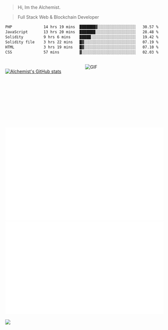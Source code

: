 > Hi, Im the Alchemist.

> Full Stack Web & Blockchain Developer


<!--START_SECTION:waka-->

```text
PHP              14 hrs 19 mins  ███████▓░░░░░░░░░░░░░░░░░   30.57 %
JavaScript       13 hrs 20 mins  ███████░░░░░░░░░░░░░░░░░░   28.48 %
Solidity         9 hrs 6 mins    █████░░░░░░░░░░░░░░░░░░░░   19.42 %
Solidity file    3 hrs 22 mins   █▓░░░░░░░░░░░░░░░░░░░░░░░   07.19 %
HTML             3 hrs 19 mins   █▓░░░░░░░░░░░░░░░░░░░░░░░   07.10 %
CSS              57 mins         ▓░░░░░░░░░░░░░░░░░░░░░░░░   02.03 %
```

<!--END_SECTION:waka-->


<br />

<img align="right" alt="GIF" src="https://user-images.githubusercontent.com/5355808/139111924-210cc6fa-9fb1-4dac-929d-6324a5836a92.gif" width="250" height="200" />

[![Alchemist's GitHub stats](https://github-readme-stats.vercel.app/api?username=DrMaxis&show_icons=true&theme=outrun&count_private=true)](#)

![](https://raw.githubusercontent.com/DrMaxis/github-stats-transparent/output/generated/overview.svg)
![](https://raw.githubusercontent.com/DrMaxis/github-stats-transparent/output/generated/languages.svg)

 
<a href="https://count.getloli.com/"><img src="https://count.getloli.com/get/@:maxis-the-alchemist?theme=rule34"></a>
<!-- https://count.getloli.com/get/@alchemist?theme=rule34 -->
<br>


